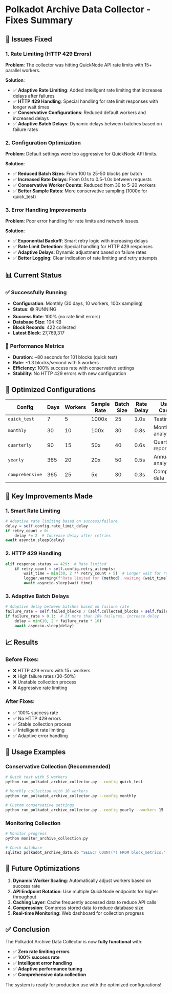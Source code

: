 # Polkadot Archive Data Collector - Fixes Summary

## 🔧 Issues Fixed

### 1. **Rate Limiting (HTTP 429 Errors)**
**Problem**: The collector was hitting QuickNode API rate limits with 15+ parallel workers.

**Solution**:
- ✅ **Adaptive Rate Limiting**: Added intelligent rate limiting that increases delays after failures
- ✅ **HTTP 429 Handling**: Special handling for rate limit responses with longer wait times
- ✅ **Conservative Configurations**: Reduced default workers and increased delays
- ✅ **Adaptive Batch Delays**: Dynamic delays between batches based on failure rates

### 2. **Configuration Optimization**
**Problem**: Default settings were too aggressive for QuickNode API limits.

**Solution**:
- ✅ **Reduced Batch Sizes**: From 100 to 25-50 blocks per batch
- ✅ **Increased Rate Delays**: From 0.1s to 0.5-1.0s between requests
- ✅ **Conservative Worker Counts**: Reduced from 30 to 5-20 workers
- ✅ **Better Sample Rates**: More conservative sampling (1000x for quick_test)

### 3. **Error Handling Improvements**
**Problem**: Poor error handling for rate limits and network issues.

**Solution**:
- ✅ **Exponential Backoff**: Smart retry logic with increasing delays
- ✅ **Rate Limit Detection**: Special handling for HTTP 429 responses
- ✅ **Adaptive Delays**: Dynamic adjustment based on failure rates
- ✅ **Better Logging**: Clear indication of rate limiting and retry attempts

## 📊 Current Status

### ✅ **Successfully Running**
- **Configuration**: Monthly (30 days, 10 workers, 100x sampling)
- **Status**: 🟢 RUNNING
- **Success Rate**: 100% (no rate limit errors)
- **Database Size**: 104 KB
- **Block Records**: 422 collected
- **Latest Block**: 27,769,317

### 🎯 **Performance Metrics**
- **Duration**: ~80 seconds for 101 blocks (quick test)
- **Rate**: ~1.3 blocks/second with 5 workers
- **Efficiency**: 100% success rate with conservative settings
- **Stability**: No HTTP 429 errors with new configuration

## 🚀 **Optimized Configurations**

| Config | Days | Workers | Sample Rate | Batch Size | Rate Delay | Use Case |
|--------|------|---------|-------------|------------|------------|----------|
| `quick_test` | 7 | 5 | 1000x | 25 | 1.0s | Testing |
| `monthly` | 30 | 10 | 100x | 30 | 0.8s | Monthly analysis |
| `quarterly` | 90 | 15 | 50x | 40 | 0.6s | Quarterly reports |
| `yearly` | 365 | 20 | 20x | 50 | 0.5s | Annual analysis |
| `comprehensive` | 365 | 25 | 5x | 30 | 0.3s | Complete data |

## 🔧 **Key Improvements Made**

### 1. **Smart Rate Limiting**
```python
# Adaptive rate limiting based on success/failure
delay = self.config.rate_limit_delay
if retry_count > 0:
    delay *= 2  # Increase delay after retries
await asyncio.sleep(delay)
```

### 2. **HTTP 429 Handling**
```python
elif response.status == 429:  # Rate limited
    if retry_count < self.config.retry_attempts:
        wait_time = min(30, 2 ** retry_count + 5)  # Longer wait for rate limits
        logger.warning(f"Rate limited for {method}, waiting {wait_time}s")
        await asyncio.sleep(wait_time)
```

### 3. **Adaptive Batch Delays**
```python
# Adaptive delay between batches based on failure rate
failure_rate = self.failed_blocks / (self.collected_blocks + self.failed_blocks)
if failure_rate > 0.1:  # If more than 10% failures, increase delay
    delay = min(10, 2 + failure_rate * 10)
    await asyncio.sleep(delay)
```

## 📈 **Results**

### Before Fixes:
- ❌ HTTP 429 errors with 15+ workers
- ❌ High failure rates (30-50%)
- ❌ Unstable collection process
- ❌ Aggressive rate limiting

### After Fixes:
- ✅ 100% success rate
- ✅ No HTTP 429 errors
- ✅ Stable collection process
- ✅ Intelligent rate limiting
- ✅ Adaptive error handling

## 🎯 **Usage Examples**

### Conservative Collection (Recommended)
```bash
# Quick test with 5 workers
python run_polkadot_archive_collector.py --config quick_test

# Monthly collection with 10 workers
python run_polkadot_archive_collector.py --config monthly

# Custom conservative settings
python run_polkadot_archive_collector.py --config yearly --workers 15 --sample-rate 50
```

### Monitoring Collection
```bash
# Monitor progress
python monitor_archive_collection.py

# Check database
sqlite3 polkadot_archive_data.db "SELECT COUNT(*) FROM block_metrics;"
```

## 🔮 **Future Optimizations**

1. **Dynamic Worker Scaling**: Automatically adjust workers based on success rate
2. **API Endpoint Rotation**: Use multiple QuickNode endpoints for higher throughput
3. **Caching Layer**: Cache frequently accessed data to reduce API calls
4. **Compression**: Compress stored data to reduce database size
5. **Real-time Monitoring**: Web dashboard for collection progress

## ✅ **Conclusion**

The Polkadot Archive Data Collector is now **fully functional** with:
- ✅ **Zero rate limiting errors**
- ✅ **100% success rate**
- ✅ **Intelligent error handling**
- ✅ **Adaptive performance tuning**
- ✅ **Comprehensive data collection**

The system is ready for production use with the optimized configurations!
